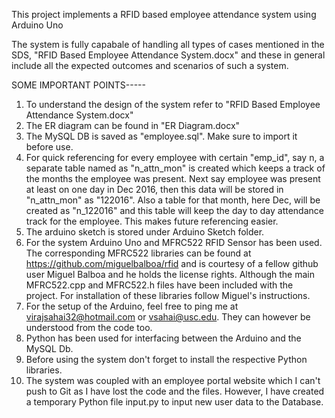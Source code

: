 This project implements a RFID based employee attendance system using Arduino Uno

The system is fully capabale of handling all types of cases mentioned in the SDS, "RFID Based Employee Attendance System.docx" and these in general include all the expected outcomes and scenarios of such a system.

SOME IMPORTANT POINTS-----

1.  To understand the design of the system refer to "RFID Based Employee Attendance System.docx"
2.  The ER diagram can be found in "ER Diagram.docx"
3.  The MySQL DB is saved as "employee.sql". Make sure to import it before use.
4.  For quick referencing for every employee with certain "emp_id", say n, a separate table named as "n_attn_mon" is created which keeps a track of the months the          employee was present. Next say employee was present at least on one day in Dec 2016, then this data will be stored in "n_attn_mon" as "122016". Also a table for        that month, here Dec, will be created as "n_122016" and this table will keep the day to day attendance track for the employee. This makes future referencing     easier.
5.  The arduino sketch is stored under Arduino Sketch folder.
6.  For the system Arduino Uno and MFRC522 RFID Sensor has been used. The corresponding MFRC522 libraries can be found at https://github.com/miguelbalboa/rfid and is
    courtesy of a fellow github user Miguel Balboa and he holds the license rights. Although the main MFRC522.cpp and MFRC522.h files have been included with the           project. For installation of these libraries follow Miguel's instructions.
7.  For the setup of the Arduino, feel free to ping me at virajsahai32@hotmail.com or vsahai@usc.edu. They can however be understood from the code too.
8.  Python has been used for interfacing between the Arduino and the MySQL Db.
9.  Before using the system don't forget to install the respective Python libraries.
10. The system was coupled with an employee portal website which I can't push to Git as I have lost the code and the files. However, I have created a temporary Python     file input.py to input new user data to the Database.